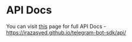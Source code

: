 # API Docs

You can visit [this](https://irazasyed.github.io/telegram-bot-sdk/api/) page for full API Docs - <https://irazasyed.github.io/telegram-bot-sdk/api/>
